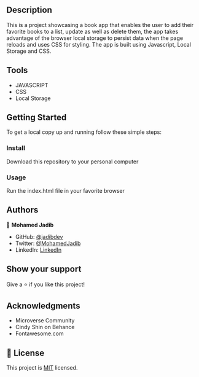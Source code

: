 ## Description
This is a project showcasing a book app that enables the user to add their favorite books to a list, update as well as delete them, the app takes advantage of the browser local storage to persist data when the page reloads and uses CSS for styling. The app is built using Javascript, Local Storage and CSS.

## Tools

- JAVASCRIPT
- CSS
- Local Storage

## Getting Started

To get a local copy up and running follow these simple steps:

### Install

Download this repository to your personal computer

### Usage

Run the index.html file in your favorite browser

## Authors

👤 **Mohamed Jadib**

- GitHub: [@jadibdev](https://github.com/jadibdev)
- Twitter: [@MohamedJadib](https://twitter.com/MohamedJadib)
- LinkedIn: [LinkedIn](https://www.linkedin.com/in/mohamed-jadib-942a5041/)

## Show your support

Give a ⭐️ if you like this project!

## Acknowledgments

- Microverse Community
- Cindy Shin on Behance
- Fontawesome.com

## 📝 License

This project is [MIT](./MIT.md) licensed.
